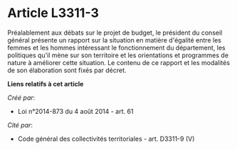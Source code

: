 # Article L3311-3

Préalablement aux débats sur le projet de budget, le président du conseil général présente un rapport sur la situation en
matière d'égalité entre les femmes et les hommes intéressant le fonctionnement du département, les politiques qu'il mène sur
son territoire et les orientations et programmes de nature à améliorer cette situation. Le contenu de ce rapport et les
modalités de son élaboration sont fixés par décret.

**Liens relatifs à cet article**

_Créé par_:

  - Loi n°2014-873 du 4 août 2014 - art. 61

_Cité par_:

  - Code général des collectivités territoriales - art. D3311-9 (V)
